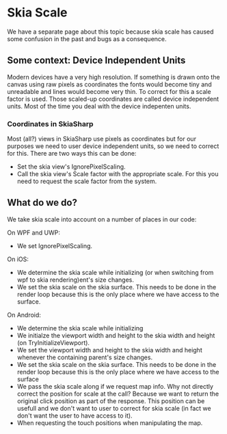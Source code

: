 # Skia Scale

We have a separate page about this topic because skia scale has caused some confusion in the past and bugs as a consequence. 

## Some context: Device Independent Units 
Modern devices have a very high resolution. If something is drawn onto the canvas using raw pixels as coordinates the fonts would become tiny and unreadable and lines would become very thin. To correct for this a scale factor is used. Those scaled-up coordinates are called device independent units. Most of the time you deal with the device indepenten units.

### Coordinates in SkiaSharp
Most (all?) views in SkiaSharp use pixels as coordinates but for our purposes we need to user device independent units, so we need to correct for this. There are two ways this can be done:
- Set the skia view's IgnorePixelScaling.
- Call the skia view's Scale factor with the appropriate scale. For this you need to request the scale factor from the system.

## What do we do?
We take skia scale into account on a number of places in our code:

On WPF and UWP:
- We set IgnorePixelScaling.

On iOS:
- We determine the skia scale while initializing (or when switching from wpf to skia rendering)ent's size changes.
- We set the skia scale on the skia surface. This needs to be done in the render loop because this is the only place where we have access to the surface.

On Android:
- We determine the skia scale while initializing
- We initialze the viewport width and height to the skia width and height (on TryInitializeViewport).
- We set the viewport width and height to the skia width and height whenever the containing parent's size changes.
- We set the skia scale on the skia surface. This needs to be done in the render loop because this is the only place where we have access to the surface
- We pass the skia scale along if we request map info. Why not directly correct the position for scale at the call? Because we want to return the original click position as part of the response. This position can be usefull and we don't want to user to correct for skia scale (in fact we don't want the user to have access to it).
- When requesting the touch positions when manipulating the map.
